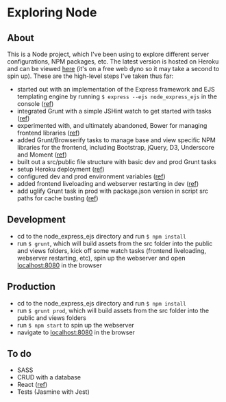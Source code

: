 # Exploring Node

## About
This is a Node project, which I've been using to explore different server configurations, NPM packages, etc. The latest version is hosted on Heroku and can be viewed [here](https://node-express-ejs.herokuapp.com/) (it's on a free web dyno so it may take a second to spin up). These are the high-level steps I've taken thus far:

* started out with an implementation of the Express framework and EJS templating engine by running `$ express --ejs node_express_ejs` in the console ([ref](https://www.thenewboston.com/videos.php?cat=355))
* integrated Grunt with a simple JSHint watch to get started with tasks ([ref](https://www.youtube.com/watch?v=7YFzYrllHkI))
* experimented with, and ultimately abandoned, Bower for managing frontend libraries ([ref](https://medium.com/@nickheiner/why-my-team-uses-npm-instead-of-bower-eecfe1b9afcb#.eui39e8vb))
* added Grunt/Browserify tasks to manage base and view specific NPM libraries for the frontend, including Bootstrap, jQuery, D3, Underscore and Moment ([ref](http://codeofrob.com/entries/grunt+browserify+npm+application=success.html))
* built out a src/public file structure with basic dev and prod Grunt tasks
* setup Heroku deployment ([ref](https://devcenter.heroku.com/articles/getting-started-with-nodejs#introduction))
* configured dev and prod environment variables ([ref](http://stackoverflow.com/questions/12401998/have-grunt-generate-index-html-for-different-setups))
* added frontend liveloading and webserver restarting in dev ([ref](http://thanpol.as/grunt/Grunt-with-express-server-and-Livereload))
* add uglify Grunt task in prod with package.json version in script src paths for cache busting ([ref](https://www.youtube.com/watch?v=bntNYzCrzvE))

## Development
* cd to the node_express_ejs directory and run `$ npm install`
* run `$ grunt`, which will build assets from the src folder into the public and views folders, kick off some watch tasks (frontend liveloading, webserver restarting, etc), spin up the webserver and open [localhost:8080](http://localhost:8080) in the browser

## Production
* cd to the node_express_ejs directory and run `$ npm install`
* run `$ grunt prod`, which will build assets from the src folder into the public and views folders
* run `$ npm start` to spin up the webserver
* navigate to [localhost:8080](http://localhost:8080) in the browser

## To do
* SASS
* CRUD with a database
* React ([ref](https://blog.risingstack.com/the-react-way-getting-started-tutorial/))
* Tests (Jasmine with Jest)